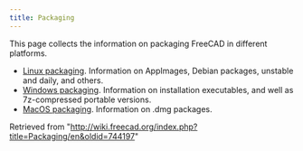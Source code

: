 ```yaml
---
title: Packaging
---
```

This page collects the information on packaging FreeCAD in different platforms.

* [Linux packaging](/Linux_packaging "Linux packaging"). Information on AppImages, Debian packages, unstable and daily, and others.
* [Windows packaging](/Windows_packaging "Windows packaging"). Information on installation executables, and well as 7z-compressed portable versions.
* [MacOS packaging](/MacOS_packaging "MacOS packaging"). Information on .dmg packages.

Retrieved from "<http://wiki.freecad.org/index.php?title=Packaging/en&oldid=744197>"